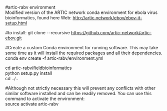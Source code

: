 #artic-rabv environment  
Modified version of the ARTIC network conda environment for ebola virus bioinformatics, found here Web: http://artic.network/ebov/ebov-it-setup.html

#to install: 
git clone --recursive https://github.com/artic-network/artic-ebov.git  
  
#Create a custom Conda environment for running software. This may take some time as it will install the required packages and all their dependencies.  
conda env create -f artic-rabv/environment.yml  

cd artic-rabv/fieldbioinformatics  
python setup.py install  
cd ../..  

#Although not strictly necessary this will prevent any conflicts with other similar software installed and can be readily removed. You can use this command to activate the environment:  
source activate artic-rabv  
